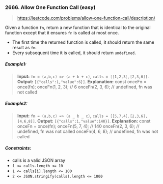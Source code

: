 ### 2666. Allow One Function Call (easy)

> https://leetcode.com/problems/allow-one-function-call/description/

Given a function `fn`, return a new function that is identical to the original function except that it ensures `fn` is called at most once.

- The first time the returned function is called, it should return the same result as `fn`.
- Every subsequent time it is called, it should return `undefined`.

##### Example1:

> **Input:** `fn = (a,b,c) => (a + b + c)`, `calls = [[1,2,3],[2,3,6]]`.
> **Output:** `[{"calls":1,"value":6}]`.
> **Explanation:**
> const onceFn = once(fn);
> onceFn(1, 2, 3); // 6
> onceFn(2, 3, 6); // undefined, fn was not called

##### Example2:

> **Input:** `fn = (a,b,c) => (a _ b _ c)`, `calls = [[5,7,4],[2,3,6],[4,6,8]]`.
> **Output:** `[{"calls":1,"value":140}]`.
> **Explanation:**
> const onceFn = once(fn);
> onceFn(5, 7, 4); // 140
> onceFn(2, 3, 6); // undefined, fn was not called
> onceFn(4, 6, 8); // undefined, fn was not called

##### Constraints:

- calls is a valid JSON array
- `1 <= calls.length <= 10`
- `1 <= calls[i].length <= 100`
- `2 <= JSON.stringify(calls).length <= 1000`

